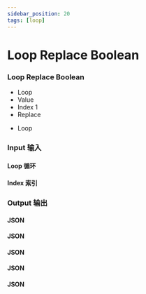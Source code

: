 ```yaml
---
sidebar_position: 20
tags: [loop]
---
```


# Loop Replace Boolean

<div className="patch-container">
    <div className="patch processor">
        <h3>Loop Replace Boolean</h3>
        <ul className="inputs">
            <li>Loop <span className="checkbox-off"></span></li>
            <li>Value <span className="checkbox-off"></span></li>
            <li>Index <span>1</span></li>
            <li>Replace <span className="patch-pulse-preview"><span className="dot"></span></span></li>
        </ul>
        <ul className="outputs">
            <li>Loop <span className="checkbox-off"></span></li>
        </ul>
    </div>
</div>

<div className="port-descriptions">
<div className="inputs">

### Input 输入

#### Loop 循环

#### Index 索引

</div>
<div className="outputs">

### Output 输出

#### JSON

#### JSON

#### JSON

#### JSON

#### JSON

</div>
</div>